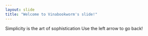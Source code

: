 ```yaml
---
layout: slide
title: "Welcome to Vinabookworm's slide!"
---
```

Simplicity is the art of sophistication
Use the left arrow to go back!
